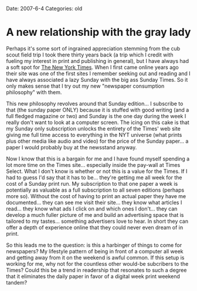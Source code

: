 Date: 2007-6-4
Categories: old

# A new relationship with the gray lady

Perhaps it's some sort of ingrained appreciation stemming from the cub scout field trip I took there thirty years back (a trip which I credit with fueling my interest in print and publishing in general), but I have always had a soft spot for <a href="http://nytimes.com">The New York Times</a>.  When I first came online years ago their site was one of the first sites I remember seeking out and reading and I have always associated a lazy Sunday with the big ass Sunday Times.  So it only makes sense that I try out my new "newspaper consumption philosophy" with them.

This new philosophy revolves around that Sunday edition... I subscribe to that (the sunday paper ONLY) because it is stuffed with good writing (and a full fledged magazine or two) and Sunday is the one day during the week I really don't want to look at a computer screen.  The icing on this cake is that my Sunday only subscription unlocks the entirety of the Times' web site giving me full time access to everything in the NYT universe (what prints plus other media like audio and video) for the price of the Sunday paper... a paper I would probably buy at the newsstand anyway.

Now I know that this is a bargain for me and I have found myself spending a lot more time on the Times site... especially inside the pay-wall at Times Select.  What I don't know is whether or not this is a value for the Times.  If I had to guess I'd say that it has to be... they're getting me all week for the cost of a Sunday print run.  My subscription to that one paper a week is potentially as valuable as a full subscription to all seven editions (perhaps more so).  Without the cost of having to print an actual paper they have me documented... they can see me visit their site... they know what articles I read... they know what ads I click on and which ones I don't... they can develop a much fuller picture of me and build an advertising space that is tailored to my tastes... something advertisers love to hear.  In short they can offer a depth of experience online that they could never even dream of in print.

So this leads me to the question: is this a harbinger of things to come for newspapers?  My lifestyle pattern of being in front of a computer all week and getting away from it on the weekend is awful common.  If this setup is working for me, why not for the countless other would-be subcribers to the Times?  Could this be a trend in readership that resonates to such a degree that it eliminates the daily paper in favor of a digital week print weekend tandem?
